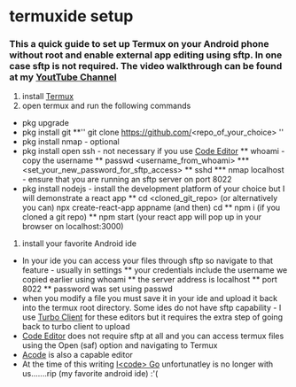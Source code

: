 # termuxide setup
### This a quick guide to set up Termux on your Android phone without root and enable external app editing using sftp. In one case sftp is not required. The video walkthrough can be found at my [YoutTube Channel](https://www.youtube.com/channel/UCZ1yOrvsayx55WHRplV76Kg)

1. install [Termux](https://play.google.com/store/apps/details?id=com.termux)
1. open termux and run the following commands
* pkg upgrade
* pkg install git
**'' git clone https://github.com/<repo_of_your_choice> ''
* pkg install nmap - optional
* pkg install open ssh - not necessary if you use [Code Editor](https://play.google.com/store/apps/details?id=com.rhmsoft.code)
** whoami - copy the username
** passwd <username_from_whoami>
*** <set_your_new_password_for_sftp_access>
** sshd
*** nmap localhost - ensure that you are running an sftp server on port 8022
* pkg install nodejs - install the development platform of your choice but I will demonstrate a react app
** cd <cloned_git_repo> (or alternatively you can)   npx create-react-app appname      (and then)     cd <appname>
** npm i (if you cloned a git repo)
** npm start  (your react app will pop up in your browser on localhost:3000)
1. install your favorite Android ide
  * In your ide you can access your files through sftp so navigate to that feature - usually in settings
  ** your credentials include the username we copied earlier using whoami
  ** the server address is localhost
  ** port 8022
  ** password was set using passwd
  * when you modify a file you must save it in your ide and upload it back into the termux root directory. Some ides do not have sftp capability - I use  [Turbo Client](https://play.google.com/store/apps/details?id=turbo.client) for these editors but it requires the extra step of going back to turbo client to upload
  * [Code Editor](https://play.google.com/store/apps/details?id=com.rhmsoft.code) does not require sftp at all and you can access termux files using the Open (saf) option and navigating to Termux 
  * [Acode](https://play.google.com/store/apps/details?id=com.foxdebug.acode) is also a capable editor 
  * At the time of this writing [I\<code\> Go](https://play.google.com/store/apps/developer?id=TwoSevenTwo+Development) unfortunatley is no longer with us.......rip (my favorite android ide) :'(
      
